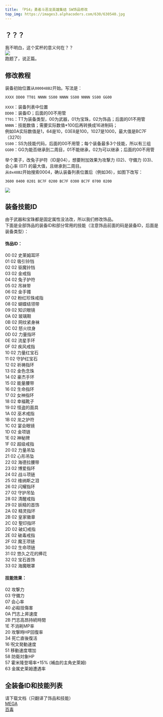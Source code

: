 ```yaml
---
title: 「PS4」勇者斗恶龙英雄集结 SW饰品修改
top_img: https://images3.alphacoders.com/630/630540.jpg
---
```


## ？？？

我不明白，这个奖杯的意义何在？？  
![](https://s2.ax1x.com/2019/01/02/FI1f78.jpg)   
跑题了，说正篇。  

## 修改教程
装备初始位置从`000048B2`开始。写法是：  
```
XXXX DD00 TT01 NNNN SS00 NNNN SS00 NNNN SS00 GG00  
```
`XXXX`：装备列表中位置  
`DD00`：装备ID；后面的00不用管  
`TT01`：TT为装备类型，00为武器，01为宝珠，02为饰品；后面的01不用管  
`NNNN`：技能数值；需要实际数值*100后再转换成16进制码；  
例如0A实际数值是1，64是10，03E8是100，1027是1000，最大值是BC7F（3270）  
`SS00`：SS为技能代码，后面的00不用管；每个装备最多3个技能，所以有三组  
`GG00`：GG为能否继承到二周目，01不能继承，02为可以继承；后面的00不用管  
  
举个栗子，改兔子护符（ID是04），想要附加效果为攻撃⼒ (02)、守備⼒ (03)、会心率 (07) 的最大值，且继承到二周目。  
从`0x48B2`开始搜索0004，确认装备列表位置后（例如36），如图下改写：  
```
3600 0400 0201 BC7F 0200 BC7F 0300 BC7F 0700 0200
```
![](https://s2.ax1x.com/2019/01/02/FI1W0f.png) 


## 装备技能ID  
由于武器和宝珠都是固定属性没法改，所以我们修改饰品。  
下面是全部饰品的装备ID和部分常用的技能（注意饰品前面的码是装备ID，后面是装备类型）：  

#### 饰品ID：  
00 02 史莱姆耳环  
01 02 吸引铃铛  
02 02 驱魔铃铛  
03 02 金戒指  
04 02 兔子护符  
05 02 吊袜带  
06 02 金手镯  
07 02 粉红珍珠戒指  
08 02 蝴蝶结领带  
09 02 知识眼镜  
0A 02 玻璃鞋  
0B 02 网纹紧身袜  
0C 02 怒火纹身  
0D 02 力量指环  
0E 02 流星手环  
0F 02 疾风戒指  
10 02 力量红宝石  
11 02 守护红宝石  
12 02 祈祷指环  
13 02 金色念珠  
14 02 豪杰手环  
15 02 能量腰带  
16 02 生命指环  
17 02 ⼥神指环  
18 02 幸福靴子  
19 02 怪盗的面具  
1A 02 巫术戒指  
1B 02 龙之护符  
1C 02 宴会眼镜  
1D 02 金项链  
1E 02 神秘牌  
1F 02 超级戒指  
20 02 力量吊坠  
21 02 心形吊坠  
22 02 海德拉腰带  
23 02 博爱指环  
24 02 战斗项链  
25 02 维纳斯之泪  
26 02 闪耀指环  
27 02 守护吊坠  
28 02 清醒戒指  
29 02 妖精的首饰  
2A 02 精灵指环  
2B 02 皇家徽章  
2C 02 聖印指环  
2D 02 破幻戒指  
2E 02 破毒戒指  
2F 02 魔王项链  
30 02 生命项链  
31 02 悠久之花的捧花  
32 02 宝石首饰  
33 02 海魔眼罩  

#### 技能效果：
02 攻撃⼒  
03 守備⼒  
07 会心率  
40 必殺技傷害  
0A 鬥志上昇速度  
2B 鬥志高昂持続時間  
1E 不消耗MP率  
20 攻撃時HP回復率  
34 死亡直後復活  
16 呪⽂発動速度  
51 移動速度増加  
58 防衛対象HP  
57 霍米隆登場率+15% (補血的主角史萊姆)  
63 金属史莱姆遭遇率  

## 全装备ID和技能列表
请下载文档（只翻译了饰品和技能）  
[MEGA](https://mega.nz/#!jsN0DIgL!SSR18NkqgsNJovvRlQ-GFXAWrYQj-CeLOg0sql3IciQ)  
[百毒](https://pan.baidu.com/s/1gAy04d4ac-d6zuYzSMVqAg)  